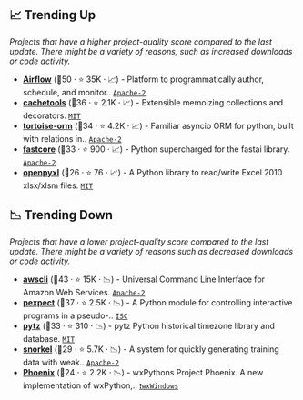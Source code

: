 ## 📈 Trending Up

_Projects that have a higher project-quality score compared to the last update. There might be a variety of reasons, such as increased downloads or code activity._

- <b><a href="https://github.com/apache/airflow">Airflow</a></b> (🥇50 ·  ⭐ 35K · 📈) - Platform to programmatically author, schedule, and monitor.. <code><a href="http://bit.ly/3nYMfla">Apache-2</a></code>
- <b><a href="https://github.com/tkem/cachetools">cachetools</a></b> (🥇36 ·  ⭐ 2.1K · 📈) - Extensible memoizing collections and decorators. <code><a href="http://bit.ly/34MBwT8">MIT</a></code>
- <b><a href="https://github.com/tortoise/tortoise-orm">tortoise-orm</a></b> (🥈34 ·  ⭐ 4.2K · 📈) - Familiar asyncio ORM for python, built with relations in.. <code><a href="http://bit.ly/3nYMfla">Apache-2</a></code>
- <b><a href="https://github.com/fastai/fastcore">fastcore</a></b> (🥈33 ·  ⭐ 900 · 📈) - Python supercharged for the fastai library. <code><a href="http://bit.ly/3nYMfla">Apache-2</a></code>
- <b><a href="https://openpyxl.readthedocs.io">openpyxl</a></b> (🥉26 ·  ⭐ 76 · 📈) - A Python library to read/write Excel 2010 xlsx/xlsm files. <code><a href="http://bit.ly/34MBwT8">MIT</a></code>

## 📉 Trending Down

_Projects that have a lower project-quality score compared to the last update. There might be a variety of reasons such as decreased downloads or code activity._

- <b><a href="https://github.com/aws/aws-cli">awscli</a></b> (🥈43 ·  ⭐ 15K · 📉) - Universal Command Line Interface for Amazon Web Services. <code><a href="http://bit.ly/3nYMfla">Apache-2</a></code>
- <b><a href="https://github.com/pexpect/pexpect">pexpect</a></b> (🥇37 ·  ⭐ 2.5K · 📉) - A Python module for controlling interactive programs in a pseudo-.. <code><a href="http://bit.ly/3hkKRql">ISC</a></code>
- <b><a href="https://github.com/stub42/pytz">pytz</a></b> (🥉33 ·  ⭐ 310 · 📉) - pytz Python historical timezone library and database. <code><a href="http://bit.ly/34MBwT8">MIT</a></code>
- <b><a href="https://github.com/snorkel-team/snorkel">snorkel</a></b> (🥉29 ·  ⭐ 5.7K · 📉) - A system for quickly generating training data with weak.. <code><a href="http://bit.ly/3nYMfla">Apache-2</a></code>
- <b><a href="https://github.com/wxWidgets/Phoenix">Phoenix</a></b> (🥉24 ·  ⭐ 2.2K · 📉) - wxPythons Project Phoenix. A new implementation of wxPython,.. <code><a href="https://tldrlegal.com/search?q=wxWindows">❗️wxWindows</a></code>


